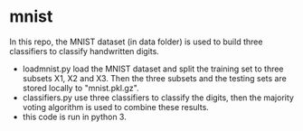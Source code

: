 # mnist

In this repo, the MNIST dataset (in data folder) is used to build three classifiers to classify handwritten digits.

- loadmnist.py load the MNIST dataset and split the training set to three subsets X1, X2 and X3. Then the three subsets and the testing sets are stored locally to "mnist.pkl.gz". 
- classifiers.py use three classifiers to classify the digits, then the majority voting algorithm is used to combine these results.
- this code is run in python 3. 
